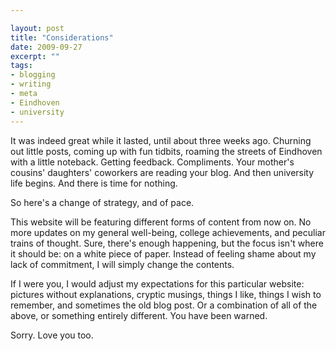 ```yaml
---

layout: post
title: "Considerations"
date: 2009-09-27
excerpt: ""
tags:
- blogging
- writing
- meta
- Eindhoven
- university
---
```

It was indeed great while it lasted, until about three weeks ago. Churning out little posts, coming up with fun tidbits, roaming the streets of Eindhoven with a little noteback. Getting feedback. Compliments. Your mother's cousins' daughters' coworkers are reading your blog. And then university life begins. And there is time for nothing.

So here's a change of strategy, and of pace.

This website will be featuring different forms of content from now on. No more updates on my general well-being, college achievements, and peculiar trains of thought. Sure, there's enough happening, but the focus isn't where it should be: on a white piece of paper. Instead of feeling shame about my lack of commitment, I will simply change the contents. 

If I were you, I would adjust my expectations for this particular website: pictures without explanations, cryptic musings, things I like, things I wish to remember, and sometimes the old blog post. Or a combination of all of the above, or something entirely different. You have been warned.

Sorry.
Love you too.